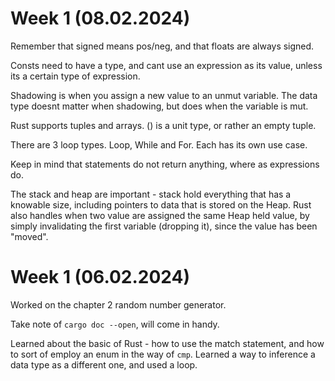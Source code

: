 # Week 1 (08.02.2024)
Remember that signed means pos/neg, and that floats are always signed.

Consts need to have a type, and cant use an expression as its value, unless its a certain type of expression.

Shadowing is when you assign a new value to an unmut variable. The data type doesnt matter when shadowing, but does when the variable is mut.

Rust supports tuples and arrays. () is a unit type, or rather an empty tuple.


There are 3 loop types. Loop, While and For. Each has its own use case.

Keep in mind that statements do not return anything, where as expressions do.

The stack and heap are important - stack hold everything that has a knowable size, including pointers to data that is stored on the Heap. Rust also handles when two value are assigned the same Heap held value, by simply invalidating the first variable (dropping it), since the value has been "moved".

# Week 1 (06.02.2024)

Worked on the chapter 2 random number generator.

Take note of `cargo doc --open`, will come in handy.

Learned about the basic of Rust - how to use the match statement, and how to sort
of employ an enum in the way of `cmp`. Learned a way to inference a data type as a
different one, and used a loop.
